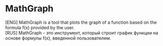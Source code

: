 # MathGraph
[ENG] MathGraph is a tool that plots the graph of a function based on the formula f(x) provided by the user.  
[RUS] MathGraph - это инструмент, который строит график функции на основе формулы f(x), введенной пользователем.


